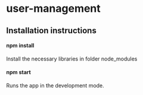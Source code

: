 # user-management
## Installation instructions
#### npm install 
Install the necessary libraries in folder node_modules
#### npm start
Runs the app in the development mode.
